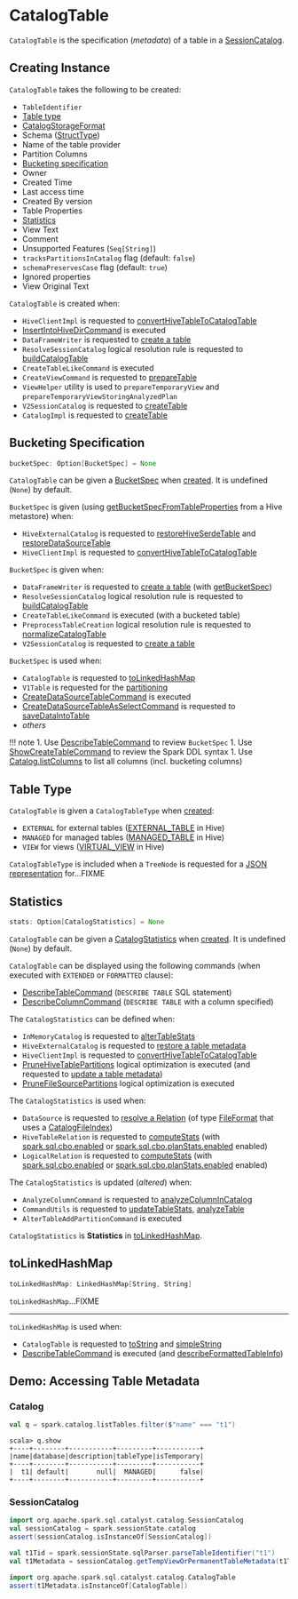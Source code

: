 # CatalogTable

`CatalogTable` is the specification (_metadata_) of a table in a [SessionCatalog](SessionCatalog.md).

## Creating Instance

`CatalogTable` takes the following to be created:

* <span id="identifier"> `TableIdentifier`
* [Table type](#tableType)
* <span id="storage"> [CatalogStorageFormat](CatalogStorageFormat.md)
* <span id="schema"> Schema ([StructType](types/StructType.md))
* <span id="provider"> Name of the table provider
* <span id="partitionColumnNames"> Partition Columns
* [Bucketing specification](#bucketSpec)
* <span id="owner"> Owner
* <span id="createTime"> Created Time
* <span id="lastAccessTime"> Last access time
* <span id="createVersion"> Created By version
* <span id="properties"> Table Properties
* [Statistics](#stats)
* <span id="viewText"> View Text
* <span id="comment"> Comment
* <span id="unsupportedFeatures"> Unsupported Features (`Seq[String]`)
* <span id="tracksPartitionsInCatalog"> `tracksPartitionsInCatalog` flag (default: `false`)
* <span id="schemaPreservesCase"> `schemaPreservesCase` flag (default: `true`)
* <span id="ignoredProperties"> Ignored properties
* <span id="viewOriginalText"> View Original Text

`CatalogTable` is created when:

* `HiveClientImpl` is requested to [convertHiveTableToCatalogTable](hive/HiveClientImpl.md#convertHiveTableToCatalogTable)
* [InsertIntoHiveDirCommand](hive/InsertIntoHiveDirCommand.md) is executed
* `DataFrameWriter` is requested to [create a table](DataFrameWriter.md#createTable)
* `ResolveSessionCatalog` logical resolution rule is requested to [buildCatalogTable](logical-analysis-rules/ResolveSessionCatalog.md#buildCatalogTable)
* `CreateTableLikeCommand` is executed
* `CreateViewCommand` is requested to [prepareTable](logical-operators/CreateViewCommand.md#prepareTable)
* `ViewHelper` utility is used to `prepareTemporaryView` and `prepareTemporaryViewStoringAnalyzedPlan`
* `V2SessionCatalog` is requested to [createTable](V2SessionCatalog.md#createTable)
* `CatalogImpl` is requested to [createTable](CatalogImpl.md#createTable)

## <span id="bucketSpec"> Bucketing Specification

```scala
bucketSpec: Option[BucketSpec] = None
```

`CatalogTable` can be given a [BucketSpec](BucketSpec.md) when [created](#creating-instance). It is undefined (`None`) by default.

`BucketSpec` is given (using [getBucketSpecFromTableProperties](hive/HiveExternalCatalog.md#getBucketSpecFromTableProperties) from a Hive metastore) when:

* `HiveExternalCatalog` is requested to [restoreHiveSerdeTable](hive/HiveExternalCatalog.md#restoreHiveSerdeTable) and [restoreDataSourceTable](hive/HiveExternalCatalog.md#restoreDataSourceTable)
* `HiveClientImpl` is requested to [convertHiveTableToCatalogTable](hive/HiveClientImpl.md#convertHiveTableToCatalogTable)

`BucketSpec` is given when:

* `DataFrameWriter` is requested to [create a table](DataFrameWriter.md#createTable) (with [getBucketSpec](DataFrameWriter.md#getBucketSpec))
* `ResolveSessionCatalog` logical resolution rule is requested to [buildCatalogTable](logical-analysis-rules/ResolveSessionCatalog.md#buildCatalogTable)
* `CreateTableLikeCommand` is executed (with a bucketed table)
* `PreprocessTableCreation` logical resolution rule is requested to [normalizeCatalogTable](logical-analysis-rules/PreprocessTableCreation.md#normalizeCatalogTable)
* `V2SessionCatalog` is requested to [create a table](V2SessionCatalog.md#createTable)

`BucketSpec` is used when:

* `CatalogTable` is requested to [toLinkedHashMap](#toLinkedHashMap)
* `V1Table` is requested for the [partitioning](connector/V1Table.md#partitioning)
* [CreateDataSourceTableCommand](logical-operators/CreateDataSourceTableCommand.md) is executed
* [CreateDataSourceTableAsSelectCommand](logical-operators/CreateDataSourceTableAsSelectCommand.md) is requested to [saveDataIntoTable](logical-operators/CreateDataSourceTableAsSelectCommand.md#saveDataIntoTable)
* _others_

!!! note
    1. Use [DescribeTableCommand](logical-operators/DescribeTableCommand.md) to review `BucketSpec`
    1. Use [ShowCreateTableCommand](logical-operators/ShowCreateTableCommand.md) to review the Spark DDL syntax
    1. Use [Catalog.listColumns](CatalogImpl.md#listColumns) to list all columns (incl. bucketing columns)

## <span id="tableType"><span id="CatalogTableType"> Table Type

`CatalogTable` is given a `CatalogTableType` when [created](#creating-instance):

* `EXTERNAL` for external tables ([EXTERNAL_TABLE](hive/HiveClientImpl.md#getTableOption) in Hive)
* `MANAGED` for managed tables ([MANAGED_TABLE](hive/HiveClientImpl.md#getTableOption) in Hive)
* `VIEW` for views ([VIRTUAL_VIEW](hive/HiveClientImpl.md#getTableOption) in Hive)

`CatalogTableType` is included when a `TreeNode` is requested for a [JSON representation](catalyst/TreeNode.md#shouldConvertToJson) for...FIXME

## <span id="stats"> Statistics

```scala
stats: Option[CatalogStatistics] = None
```

`CatalogTable` can be given a [CatalogStatistics](CatalogStatistics.md) when [created](#creating-instance). It is undefined (`None`) by default.

`CatalogTable` can be displayed using the following commands (when executed with `EXTENDED` or `FORMATTED` clause):

* [DescribeTableCommand](logical-operators/DescribeTableCommand.md) (`DESCRIBE TABLE` SQL statement)
* [DescribeColumnCommand](logical-operators/DescribeColumnCommand.md) (`DESCRIBE TABLE` with a column specified)

The `CatalogStatistics` can be defined when:

* `InMemoryCatalog` is requested to [alterTableStats](#alterTableStats)
* `HiveExternalCatalog` is requested to [restore a table metadata](hive/HiveExternalCatalog.md#restoreTableMetadata)
* `HiveClientImpl` is requested to [convertHiveTableToCatalogTable](hive/HiveClientImpl.md#convertHiveTableToCatalogTable)
* [PruneHiveTablePartitions](logical-optimizations/PruneHiveTablePartitions.md) logical optimization is executed (and requested to [update a table metadata](logical-optimizations/PruneHiveTablePartitions.md#updateTableMeta))
* [PruneFileSourcePartitions](logical-optimizations/PruneFileSourcePartitions.md) logical optimization is executed

The `CatalogStatistics` is used when:

* `DataSource` is requested to [resolve a Relation](DataSource.md#resolveRelation) (of type [FileFormat](datasources/FileFormat.md) that uses a [CatalogFileIndex](datasources/CatalogFileIndex.md))
* `HiveTableRelation` is requested to [computeStats](hive/HiveTableRelation.md#computeStats) (with [spark.sql.cbo.enabled](configuration-properties.md#spark.sql.cbo.enabled) or [spark.sql.cbo.planStats.enabled](configuration-properties.md#spark.sql.cbo.planStats.enabled) enabled)
* `LogicalRelation` is requested to [computeStats](logical-operators//LogicalRelation.md#computeStats) (with [spark.sql.cbo.enabled](configuration-properties.md#spark.sql.cbo.enabled) or [spark.sql.cbo.planStats.enabled](configuration-properties.md#spark.sql.cbo.planStats.enabled) enabled)

The `CatalogStatistics` is updated (_altered_) when:

* `AnalyzeColumnCommand` is requested to [analyzeColumnInCatalog](logical-operators/AnalyzeColumnCommand.md#analyzeColumnInCatalog)
* `CommandUtils` is requested to [updateTableStats](CommandUtils.md#updateTableStats), [analyzeTable](CommandUtils.md#analyzeTable)
* `AlterTableAddPartitionCommand` is executed

`CatalogStatistics` is **Statistics** in [toLinkedHashMap](#toLinkedHashMap).

## <span id="toLinkedHashMap"> toLinkedHashMap

```scala
toLinkedHashMap: LinkedHashMap[String, String]
```

`toLinkedHashMap`...FIXME

---

`toLinkedHashMap` is used when:

* `CatalogTable` is requested to [toString](#toString) and [simpleString](#simpleString)
* [DescribeTableCommand](logical-operators/DescribeTableCommand.md) is executed (and [describeFormattedTableInfo](logical-operators/DescribeTableCommand.md#describeFormattedTableInfo))

## Demo: Accessing Table Metadata

### Catalog

```scala
val q = spark.catalog.listTables.filter($"name" === "t1")
```

```text
scala> q.show
+----+--------+-----------+---------+-----------+
|name|database|description|tableType|isTemporary|
+----+--------+-----------+---------+-----------+
|  t1| default|       null|  MANAGED|      false|
+----+--------+-----------+---------+-----------+
```

### SessionCatalog

```scala
import org.apache.spark.sql.catalyst.catalog.SessionCatalog
val sessionCatalog = spark.sessionState.catalog
assert(sessionCatalog.isInstanceOf[SessionCatalog])
```

```scala
val t1Tid = spark.sessionState.sqlParser.parseTableIdentifier("t1")
val t1Metadata = sessionCatalog.getTempViewOrPermanentTableMetadata(t1Tid)
```

```scala
import org.apache.spark.sql.catalyst.catalog.CatalogTable
assert(t1Metadata.isInstanceOf[CatalogTable])
```
<!---
### Review Me

You manage a table metadata using the [Catalog](Catalog.md) interface. Among the management tasks is to get the <<stats, statistics>> of a table (that are used for [cost-based query optimization](cost-based-optimization/index.md)).

```text
scala> t1Metadata.stats.foreach(println)
CatalogStatistics(714,Some(2),Map(p1 -> ColumnStat(2,Some(0),Some(1),0,4,4,None), id -> ColumnStat(2,Some(0),Some(1),0,4,4,None)))

scala> t1Metadata.stats.map(_.simpleString).foreach(println)
714 bytes, 2 rows
```

CAUTION: FIXME When are stats specified? What if there are not?

Unless <<stats, CatalogStatistics>> are available in a table metadata (in a catalog) for a non-streaming [file data source table](datasources/FileFormat.md), `DataSource` [creates](DataSource.md#resolveRelation) a `HadoopFsRelation` with the table size specified by [spark.sql.defaultSizeInBytes](configuration-properties.md#spark.sql.defaultSizeInBytes) internal property (default: `Long.MaxValue`) for query planning of joins (and possibly to auto broadcast the table).

Internally, Spark alters table statistics using [ExternalCatalog.doAlterTableStats](ExternalCatalog.md#doAlterTableStats).

Unless <<stats, CatalogStatistics>> are available in a table metadata (in a catalog) for `HiveTableRelation` (and `hive` provider) `DetermineTableStats` logical resolution rule can compute the table size using HDFS (if [spark.sql.statistics.fallBackToHdfs](configuration-properties.md#spark.sql.statistics.fallBackToHdfs) property is turned on) or assume [spark.sql.defaultSizeInBytes](configuration-properties.md#spark.sql.defaultSizeInBytes) (that effectively disables table broadcasting).

When requested to hive/HiveClientImpl.md#getTableOption[look up a table in a metastore], `HiveClientImpl` hive/HiveClientImpl.md#readHiveStats[reads table or partition statistics directly from a Hive metastore].

You can use AnalyzeColumnCommand.md[AnalyzeColumnCommand], AnalyzePartitionCommand.md[AnalyzePartitionCommand], AnalyzeTableCommand.md[AnalyzeTableCommand] commands to record statistics in a catalog.

The table statistics can be [automatically updated](CommandUtils.md#updateTableStats) (after executing commands like `AlterTableAddPartitionCommand`) when [spark.sql.statistics.size.autoUpdate.enabled](configuration-properties.md#spark.sql.statistics.size.autoUpdate.enabled) property is turned on.

You can use `DESCRIBE` SQL command to show the histogram of a column if stored in a catalog.
-->

